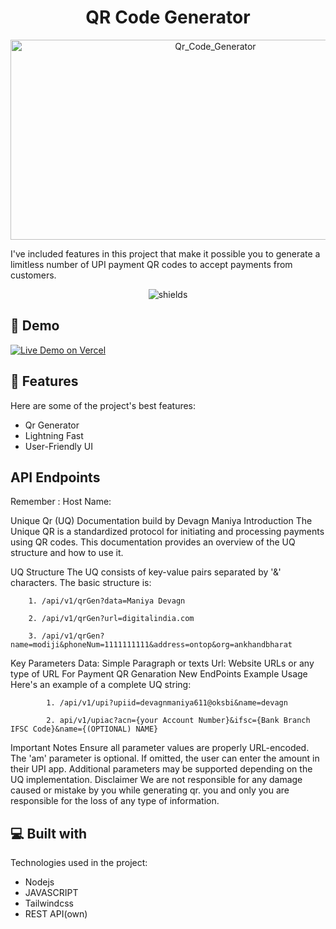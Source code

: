 <h1 align="center" id="title">QR Code Generator</h1>

<p align="center"><img src="https://socialify.git.ci/devagn611/One-Qr-Gen/image?font=KoHo&language=1&name=1&owner=1&pattern=Circuit%20Board&stargazers=1&theme=Auto" alt="Qr_Code_Generator" width="640" height="320" /></p>

<p id="description">I've included features in this project that make it possible you to generate a limitless number of UPI payment QR codes to accept payments from customers.</p>

<p align="center"><img src="https://img.shields.io/badge/license-GPL-blue" alt="shields"></p>

<h2>🚀 Demo</h2>

[![Live Demo on Vercel](https://img.shields.io/badge/Vercel-Live%20Demo-blue)](https://one-qr-gen.vercel.app)

<!-- [Click Here](https://unique-qr-generator.onrender.com) -->

<!-- <h2>Project Screenshots:</h2>

</br><p>Home Page</p>
<img src="https://drive.google.com/uc?export=view&amp;id=1FoYh_maJhcA0JrbStfuppaLPdDDOIQvx" alt="project-screenshot" width="600" height="400/">

</br><p>UPI ID BASED </p>
<img src="https://drive.google.com/uc?export=view&amp;id=10mc-6jiFmTYLl1N2vDDdczER3_FWcMN6" alt="project-screenshot" width="700" height="400/">

</br><p>A/C NO and IFSC Code Based</p>
<img src="https://drive.google.com/uc?export=view&amp;id=1LBrGH7rKnbjfYZJkr1GYQjUwL3GCIGFI" alt="project-screenshot" width="700" height="400/">

  
   -->
   
<h2>🧐 Features</h2>

Here are some of the project's best features:

*   Qr Generator
*   Lightning Fast
*   User-Friendly UI


<h2>API Endpoints </h2>

Remember :
Host Name: 
<!-- 1.https://multi-qr-code-generator.vercel.app </br>
2.https://unique-qr-generator.onrender.com -->



Unique Qr (UQ) Documentation
build by Devagn Maniya
Introduction
The Unique QR is a standardized protocol for initiating and processing payments using QR codes. This documentation provides an overview of the UQ structure and how to use it.

UQ Structure
The UQ consists of key-value pairs separated by '&' characters. The basic structure is:

        1. /api/v1/qrGen?data=Maniya Devagn

        2. /api/v1/qrGen?url=digitalindia.com

        3. /api/v1/qrGen?name=modiji&phoneNum=1111111111&address=ontop&org=ankhandbharat
          
        
Key Parameters
Data: Simple Paragraph or texts
Url: Website URLs or any type of URL
For Payment QR Genaration
New EndPoints
Example Usage
Here's an example of a complete UQ string:

            1. /api/v1/upi?upiid=devagnmaniya611@oksbi&name=devagn

            2. api/v1/upiac?acn={your Account Number}&ifsc={Bank Branch IFSC Code}&name={(OPTIONAL) NAME}

        
Important Notes
Ensure all parameter values are properly URL-encoded.
The 'am' parameter is optional. If omitted, the user can enter the amount in their UPI app.
Additional parameters may be supported depending on the UQ implementation.
Disclaimer
We are not responsible for any damage caused or mistake by you while generating qr.
you and only you are responsible for the loss of any type of information.


  
  
<h2>💻 Built with</h2>

Technologies used in the project:

*   Nodejs 
*   JAVASCRIPT
*   Tailwindcss
*   REST API(own)




